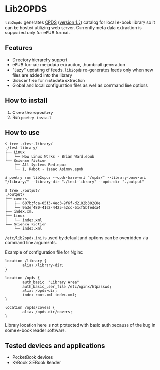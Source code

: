 # Lib2OPDS

`lib2opds` generates [OPDS](https://opds.io/) ([version 1.2](https://specs.opds.io/opds-1.2)) catalog for local e-book library so it can be hosted utilizing web server. Currently meta data extraction is supported only for ePUB format.

## Features

- Directory hierarchy support
- ePUB format: metadata extraction, thumbnail generation
- "Lazy" updating of feeds. `lib2opds` re-generates feeds only when new files are added into the library
- Sidecar files for metadata extraction
- Global and local configuration files as well as command line options

## How to install

1. Clone the repository
2. Run `poetry install`

## How to use

```
$ tree ./test-library/
./test-library/
├── Linux
│   └── How Linux Works - Brian Ward.epub
└── Science Fiction
    ├── All Systems Red.epub
    └── I, Robot - Isaac Asimov.epub

$ poetry run lib2opds --opds-base-uri "/opds/" --library-base-uri "/library/" --library-dir "./test-library" --opds-dir "./output"

$ tree ./output/
./output/
├── covers
│   ├── 607b2fca-05f3-4ec3-9f6f-d2102b30280e
│   └── 9a3ef480-41e2-4425-a2cc-61cf5bfedda4
├── index.xml
├── Linux
│   └── index.xml
└── Science Fiction
    └── index.xml
```

`/etc/lib2opds.ini` is used by default and options can be overridden via command line arguments.

Example of configuration file for Nginx:

```nginx
location /library {
        alias /library-dir;
}

location /opds {
        auth_basic  "Library Area";
        auth_basic_user_file /etc/nginx/htpasswd;
        alias /opds-dir;
        index root.xml index.xml;
}

location /opds/covers {
        alias /opds-dir/covers;
}
```

Library location here is not protected with basic auth because of the bug in some e-book reader software.

## Tested devices and applications

* PocketBook devices
* KyBook 3 EBook Reader
